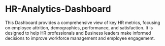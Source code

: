 # HR-Analytics-Dashboard
This Dashboard provides a comprehensive view of key HR metrics, focusing on employee attrition, demographics, performance, and satisfaction. It is designed to help HR professionals and Business leaders make informed decisions to improve workforce management and employee engagement. 
